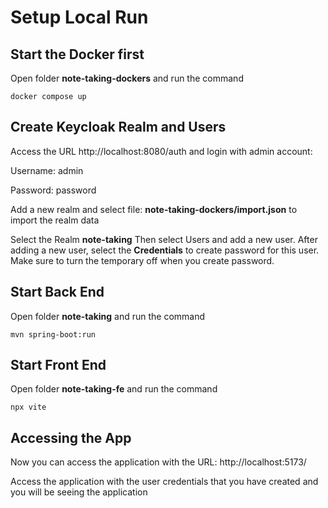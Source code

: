 # Setup Local Run
## Start the Docker first

Open folder **note-taking-dockers** and run the command

    docker compose up

## Create Keycloak Realm and Users 

Access the URL http://localhost:8080/auth and login with admin account:

Username: admin

Password: password

Add a new realm and select file: **note-taking-dockers/import.json** to import the realm data

Select the Realm **note-taking**
Then select Users and add a new user. After adding a new user, select the **Credentials** to create password for this user. Make sure to turn the temporary off when you create password.

## Start Back End

Open folder **note-taking** and run the command

    mvn spring-boot:run

## Start Front End

Open folder **note-taking-fe** and run the command

    npx vite

## Accessing the App

Now you can access the application with the URL: http://localhost:5173/

Access the application with the user credentials that you have created and you will be seeing the application
